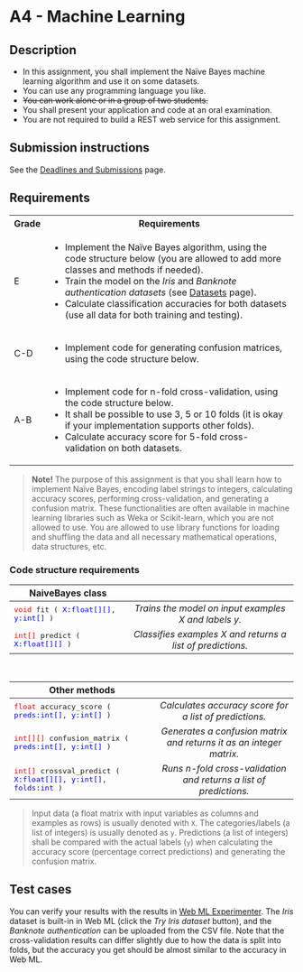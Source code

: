 # A4 - Machine Learning

## Description

* In this assignment, you shall implement the Naïve Bayes machine learning algorithm and use it on some datasets.
* You can use any programming language you like.
* ~~You can work alone or in a group of two students.~~
* You shall present your application and code at an oral examination.
* You are not required to build a REST web service for this assignment.

## Submission instructions

See the [Deadlines and Submissions](https://coursepress.lnu.se/courses/web-intelligence/study-guide/deadlines-and-submissions) page.

## Requirements

<table>
  <tr>
    <th>Grade</th>
    <th>Requirements</th>
  </tr>
  <tr>
    <td>E</td>
    <td>
      <ul>
        <li>Implement the Naïve Bayes algorithm, using the code structure below (you are allowed to add more classes and methods if needed).</li>
        <li>Train the model on the <em>Iris</em> and <em>Banknote authentication datasets</em> (see <a href="https://coursepress.lnu.se/courses/web-intelligence/assignments/datasets">Datasets</a> page).</li>
        <li>Calculate classification accuracies for both datasets (use all data for both training and testing).</li>
      </ul>
    </td>
  </tr>
  <tr>
    <td>C-D</td>
    <td>
      <ul>
        <li>Implement code for generating confusion matrices, using the code structure below.</li>
      </ul>
    </td>
  </tr>
  <tr>
    <td>A-B</td>
    <td>
      <ul>
        <li>Implement code for n-fold cross-validation, using the code structure below.</li>
        <li>It shall be possible to use 3, 5 or 10 folds (it is okay if your implementation supports other folds).</li>
        <li>Calculate accuracy score for 5-fold cross-validation on both datasets.</li>
      </ul>
    </td>
  </tr>
</table>

><b>Note!</b> The purpose of this assignment is that you shall learn how to implement Naïve Bayes, encoding label strings to integers, calculating accuracy scores, performing cross-validation, and generating a confusion matrix. These functionalities are often available in machine learning libraries such as Weka or Scikit-learn, which you are not allowed to use. You are allowed to use library functions for loading and shuffling the data and all necessary mathematical operations, data structures, etc.

### Code structure requirements

| NaiveBayes class |     |
|------------------|:---:|
| <span style="font-family:monospace"><font color="red">void</font> fit ( <font color="blue">X:float[][]</font>, <font color="blue">y:int[]</font> )</span> | *Trains the model on input examples X and labels y.* |
| <span style="font-family:monospace"><font color="red">int[]</font> predict ( <font color="blue">X:float[][]</font> )</span> | *Classifies examples X and returns a list of predictions.* |

<br />

| Other methods |     |
|---------------|:---:|
| <span style="font-family:monospace"><font color="red">float</font> accuracy_score ( <font color="blue">preds:int[]</font>, <font color="blue">y:int[]</font> )</span> | *Calculates accuracy score for a list of predictions.* |
| <span style="font-family:monospace"><font color="red">int[][]</font> confusion_matrix ( <font color="blue">preds:int[]</font>, <font color="blue">y:int[]</font> )</span> | *Generates a confusion matrix and returns it as an integer matrix.* |
| <span style="font-family:monospace"><font color="red">int[]</font> crossval_predict ( <font color="blue">X:float[][]</font>, <font color="blue">y:int[]</font>, <font color="blue">folds:int</font>  )</span> | *Runs n-fold cross-validation and returns a list of predictions.* |

>Input data (a float matrix with input variables as columns and examples as rows) is usually denoted with <code>X</code>. The categories/labels (a list of integers) is usually denoted as <code>y</code>. Predictions (a list of integers) shall be compared with the actual labels (<code>y</code>) when calculating the accuracy score (percentage correct predictions) and generating the confusion matrix.

## Test cases

You can verify your results with the results in [Web ML Experimenter](http://aiguy.000webhostapp.com/webml/experimenter.html). The *Iris* dataset is built-in in Web ML (click the *Try Iris dataset* button), and the *Banknote authentication* can be uploaded from the CSV file. Note that the cross-validation results can differ slightly due to how the data is split into folds, but the accuracy you get should be almost similar to the accuracy in Web ML.
